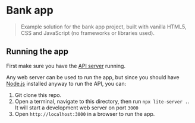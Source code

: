 # Bank app

> Example solution for the bank app project, built with vanilla HTML5, CSS and JavaScript (no frameworks or libraries used).

## Running the app

First make sure you have the [API server](../api/README.md) running.

Any web server can be used to run the app, but since you should have [Node.js](https://nodejs.org) installed anyway to run the API, you can:

1. Git clone this repo.
2. Open a terminal, navigate to this directory, then run `npx lite-server .`. It will start a development web server on port `3000`
3. Open `http://localhost:3000` in a browser to run the app.
